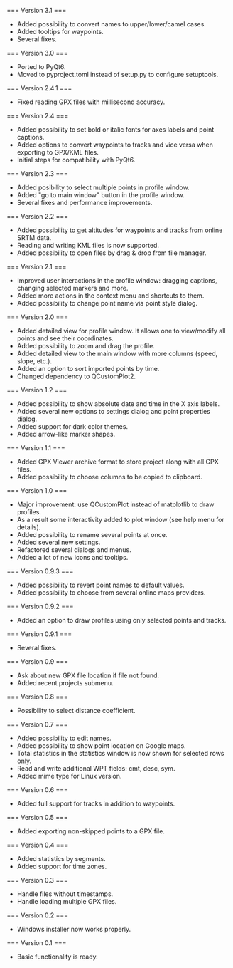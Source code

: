 === Version 3.1 ===
* Added possibility to convert names to upper/lower/camel cases.
* Added tooltips for waypoints.
* Several fixes.

=== Version 3.0 ===
* Ported to PyQt6.
* Moved to pyproject.toml instead of setup.py to configure setuptools.

=== Version 2.4.1 ===
* Fixed reading GPX files with millisecond accuracy.

=== Version 2.4 ===
* Added possibility to set bold or italic fonts for axes labels and point captions.
* Added options to convert waypoints to tracks and vice versa when exporting to GPX/KML files.
* Initial steps for compatibility with PyQt6.

=== Version 2.3 ===
* Added posibility to select multiple points in profile window.
* Added "go to main window" button in the profile window.
* Several fixes and performance improvements.

=== Version 2.2 ===
* Added possibility to get altitudes for waypoints and tracks from online SRTM data.
* Reading and writing KML files is now supported.
* Added possibility to open files by drag & drop from file manager.

=== Version 2.1 ===
* Improved user interactions in the profile window: dragging captions, changing selected markers and more.
* Added more actions in the context menu and shortcuts to them.
* Added possibility to change point name via point style dialog.

=== Version 2.0 ===
* Added detailed view for profile window. It allows one to view/modify all points and see their coordinates.
* Added possibility to zoom and drag the profile.
* Added detailed view to the main window with more columns (speed, slope, etc.).
* Added an option to sort imported points by time.
* Changed dependency to QCustomPlot2.

=== Version 1.2 ===
* Added possibility to show absolute date and time in the X axis labels.
* Added several new options to settings dialog and point properties dialog.
* Added support for dark color themes.
* Added arrow-like marker shapes.

=== Version 1.1 ===
* Added GPX Viewer archive format to store project along with all GPX files.
* Added possibility to choose columns to be copied to clipboard.

=== Version 1.0 ===
* Major improvement: use QCustomPlot instead of matplotlib to draw profiles.
* As a result some interactivity added to plot window (see help menu for details).
* Added possibility to rename several points at once.
* Added several new settings.
* Refactored several dialogs and menus.
* Added a lot of new icons and tooltips.

=== Version 0.9.3 ===
* Added possibility to revert point names to default values.
* Added possibility to choose from several online maps providers.

=== Version 0.9.2 ===
* Added an option to draw profiles using only selected points and tracks.

=== Version 0.9.1 ===
* Several fixes.

=== Version 0.9 ===
* Ask about new GPX file location if file not found.
* Added recent projects submenu.

=== Version 0.8 ===
* Possibility to select distance coefficient.

=== Version 0.7 ===
* Added possibility to edit names.
* Added possibility to show point location on Google maps.
* Total statistics in the statistics window is now shown for selected rows only.
* Read and write additional WPT fields: cmt, desc, sym.
* Added mime type for Linux version.

=== Version 0.6 ===
* Added full support for tracks in addition to waypoints.

=== Version 0.5 ===
* Added exporting non-skipped points to a GPX file.

=== Version 0.4 ===
* Added statistics by segments.
* Added support for time zones.

=== Version 0.3 ===
* Handle files without timestamps.
* Handle loading multiple GPX files.

=== Version 0.2 ===
* Windows installer now works properly.

=== Version 0.1 ===
* Basic functionality is ready.
